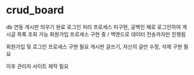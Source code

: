 # crud_board
 
db 연동 게시판 띄우기 완료
로그인 처리 프로세스 미구현, 공백인 채로 로그인하여 게시글 목록 조회 가능
회원가입 프로세스 구현 중 / 백엔드로 데이터 전송까지만 진행됨

회원가입 및 로그인 프로세스 구현 필요
게시판 글쓰기, 자신의 글만 수정, 삭제 구현 필요

이후 관리자 사이트 제작 필요
